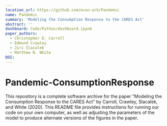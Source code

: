 ```yaml
---
location_url: https://github.com/econ-ark/Pandemic
name: Pandemic
summary: 'Modeling the Consumption Response to the CARES Act'
abstract: ''
dashboard: Code/Python/dashboard.ipynb
paper_authors:
  - Christopher D. Carroll
  - Edmund Crawley
  - Jiri Slacalek
  - Matthew N. White
DOI:
---
```


# Pandemic-ConsumptionResponse

This repository is a complete software archive for the paper "Modeling the Consumption Response to the CARES Act" by Carroll, Crawley, Slacalek, and White (2020). This README file provides instructions for running our code on your own computer, as well as adjusting the parameters of the model to produce alternate versions of the figures in the paper.
